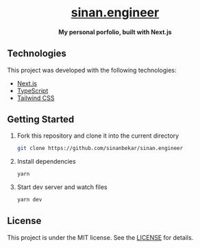 <h1 align="center">
  <a href="https://sinan.engineer">sinan.engineer</a>
</h1>

<h4 align="center"> 
	My personal porfolio, built with Next.js
</h4>

## Technologies

This project was developed with the following technologies:

- [Next.js](https://nextjs.org/)
- [TypeScript](https://www.typescriptlang.org/)
- [Tailwind CSS](https://tailwindcss.com/)

## Getting Started

1. Fork this repository and clone it into the current directory

   ```bash
   git clone https://github.com/sinanbekar/sinan.engineer
   ```

2. Install dependencies

   ```bash
   yarn
   ```

3. Start dev server and watch files

   ```bash
   yarn dev
   ```


## License

This project is under the MIT license. See the [LICENSE](LICENSE) for details.
